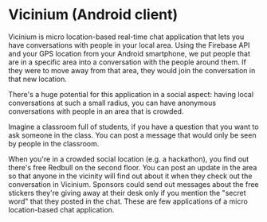 # Vicinium (Android client)

Vicinium is micro location-based real-time chat application that lets you have conversations with people in your local area. Using the Firebase API and your GPS location from your Android smartphone, we put people that are in a specific area into a conversation with the people around them. If they were to move away from that area, they would join the conversation in that new location.

There's a huge potential for this application in a social aspect: having local conversations at such a small radius, you can have anonymous conversations with people in an area that is crowded.

Imagine a classroom full of students, if you have a question that you want to ask someone in the class. You can post a message that would only be seen by people in the classroom. 

When you're in a crowded social location (e.g. a hackathon), you find out there's free Redbull on the second floor. You can post an update in the area so that anyone in the vicinity will find out about it when they check out the conversation in Vicinium. Sponsors could send out messages about the free stickers they're giving away at their desk only if you mention the "secret word" that they posted in the chat. These are few applications of a micro location-based chat application.